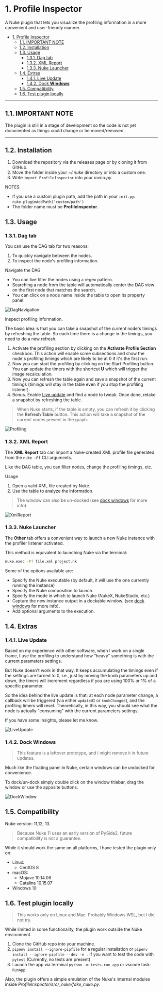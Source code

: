 # 1. Profile Inspector

A Nuke plugin that lets you visualize the profiling information in a more convenient and user-friendly manner.

- [1. Profile Inspector](#1-profile-inspector)
  - [1.1. IMPORTANT NOTE](#11-important-note)
  - [1.2. Installation](#12-installation)
  - [1.3. Usage](#13-usage)
    - [1.3.1. Dag tab](#131-dag-tab)
    - [1.3.2. XML Report](#132-xml-report)
    - [1.3.3. Nuke Launcher](#133-nuke-launcher)
  - [1.4. Extras](#14-extras)
    - [1.4.1. Live Update](#141-live-update)
    - [1.4.2. Dock **Windows**](#142-dock-windows)
  - [1.5. Compatibility](#15-compatibility)
  - [1.6. Test plugin locally](#16-test-plugin-locally)

---

## 1.1. IMPORTANT NOTE

The plugin is still in a stage of development so the code is not yet documented as things could change or be moved/removed.

---

## 1.2. Installation

1. Download the repository via the releases page or by cloning it from GitHub.
2. Move the folder inside your _~/.nuke_ directory or into a custom one.
3. Write `import ProfileInspector` into your _menu.py_.

NOTES

- If you use a custom plugin path, add the path in your `init.py`: `nuke.pluginAddPath('custom/path')`
- The folder name must be **ProfileInspector**.

## 1.3. Usage

### 1.3.1. Dag tab

You can use the DAG tab for two reasons:

1. To quickly navigate between the nodes.
2. To inspect the node's profiling information.

Navigate the DAG

- You can live filter the nodes using a regex pattern. 
- Searching a node from the table will automatically center the DAG view on the first node that matches the search.
- You can click on a node name inside the table to open its property panel.

![DagNavigation](https://raw.githubusercontent.com/sisoe24/ProfileInspector/main/images/dag_navigation.gif)

Inspect profiling information.

The basic idea is that you can take a snapshot of the current node's timings by refreshing the table. So each time there is a change in the timings, you need to do a new refresh.

1. Activate the profiling section by clicking on the **Activate Profile Section** checkbox. This action will enable some subsections and show the node's profiling timings which are likely to be at 0 if it's the first run.
2. Now you can start the profiling by clicking on the Start Profiling button.
You can update the timers with the shortcut **U** which will trigger the image recalculation.
3. Now you can refresh the table again and save a snapshot of the current timings (timings will stay in the table even if you stop the profiling listener).
4. Bonus. Enable [Live update](#172-live-update) and find a node to tweak. Once done, retake a snapshot by refreshing the table.

> When Nuke starts, if the table is empty, you can refresh it by clicking the **Refresh Table** button. This action will take a snapshot of the current nodes present in the graph.

![Profiling](https://raw.githubusercontent.com/sisoe24/ProfileInspector/main/images/profiling.gif)

### 1.3.2. XML Report

The **XML Report** tab can import a Nuke-created XML profile file generated from the `nuke -Pf`  CLI arguments.

Like the DAG table, you can filter nodes, change the profiling timings, etc.

Usage

1. Open a valid XML file created by Nuke.
2. Use the table to analyze the information.

> The window can also be un-docked (see [dock windows](#dock-windows) for more info).

![XmlReport](https://raw.githubusercontent.com/sisoe24/ProfileInspector/main/images/xml_report.gif)

### 1.3.3. Nuke Launcher

The **Other** tab offers a convenient way to launch a new Nuke instance with the profiler listener activated.

This method is equivalent to launching Nuke via the terminal:

```bash
nuke.exec -Pf file.xml project.nk
```

Some of the options available are:

- Specify the Nuke executable (by default, it will use the one currently running the instance)
- Specify the Nuke composition to launch.
- Specify the mode in which to launch Nuke (NukeX, NukeStudio, etc.)
- Capture the new instance output in a dockable window. (see [dock windows](#dock-windows) for more info).
- Add optional arguments to the execution.

## 1.4. Extras

### 1.4.1. Live Update

Based on my experience with other software, when I work on a single frame, I use the profiling to understand how "heavy" something is with the current parameters settings.

But Nuke doesn't work in that way. It keeps accumulating the timings even if the settings are turned to 0, i.e., just by moving the knob parameters up and down, the timers will increment regardless if you are using 100% or 1% of a specific parameter.

So the idea behind the live update is that; at each node parameter change, a callback will be triggered (via either `updateUI` or `knobChanged`), and the profiling timers will reset. Theoretically, in this way, you should see what the node is actually "consuming" with the current parameters settings.

If you have some insights, please let me know.

![LiveUpdate](https://raw.githubusercontent.com/sisoe24/ProfileInspector/main/images/live_update.gif)

### 1.4.2. Dock **Windows**

> This feature is a leftover prototype, and I might remove it in future updates.

Much like the floating panel in Nuke, certain windows can be undocked for convenience.

To dock/un-dock simply double click on the window titlebar, drag the window or use the apposite buttons.

![DockWindow](https://raw.githubusercontent.com/sisoe24/ProfileInspector/main/src/resources/images/dock_window.png)

## 1.5. Compatibility

Nuke version: 11,12, 13.

> Because Nuke 11 uses an early version of PySide2, future compatibility is not a guarantee.

While it should work the same on all platforms, I have tested the plugin only on:

- Linux:
  - CentOS 8
- macOS:
  - Mojave 10.14.06
  - Catalina 10.15.07
- Windows 10

## 1.6. Test plugin locally

> This works only on Linux and Mac. Probably Windows WSL, but I did not try.

While limited in some functionality, the plugin work outside the Nuke environment.

1. Clone the GitHub repo into your machine.
2. `pipenv install --ignore-pipfile` for a regular installation or `pipenv install --ignore-pipfile --dev -e .` if you want to test the code with `pytest` (Currently, no tests are present)
3. Launch the app via terminal `python -m tests.run_app` or vscode task: `RunApp`.

Also, the plugin offers a simple emulation of the Nuke's internal modules inside _ProfileInspector/src/\_nuke/fake\_nuke.py_.
